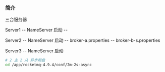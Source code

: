 ### 简介

三台服务器  

Server1 -- NameServer 启动 -- 

Server2 -- NameServer 启动 -- broker-a.properties -- broker-b-s.properties

Server3 -- NameServer 启动



```bash
# 2 主 2 从 异步刷盘
cd /app/rocketmq-4.9.4/conf/2m-2s-async
```

